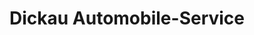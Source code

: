 ---
title: "Dickau Automobile-Service"
url: /hassel-weser/dickau-automobile-service/
shop: Autowerkstatt
---